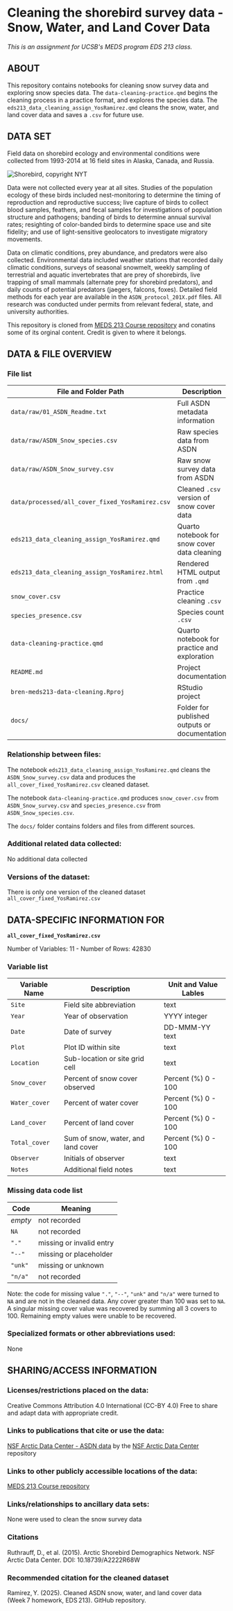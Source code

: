 # Cleaning the shorebird survey data - Snow, Water, and Land Cover Data 
*This is an assignment for UCSB's MEDS program EDS 213 class.*

## ABOUT

This repository contains notebooks for cleaning snow survey data and exploring snow species data. The `data-cleaning-practice.qmd` begins the cleaning process in a practice format, and explores the species data. The `eds213_data_cleaning_assign_YosRamirez.qmd` cleans the snow, water, and land cover data and saves a `.csv` for future use. 

## DATA SET

Field data on shorebird ecology and environmental conditions were collected from 1993-2014 at 16 field sites in Alaska, Canada, and Russia.

![Shorebird, copyright NYT](https://static01.nyt.com/images/2017/09/10/nyregion/10NATURE1/10NATURE1-superJumbo.jpg?quality=75&auto=webp)

Data were not collected every year at all sites. Studies of the population ecology of these birds included nest-monitoring to determine the timing of reproduction and reproductive success; live capture of birds to collect blood samples, feathers, and fecal samples for investigations of population structure and pathogens; banding of birds to determine annual survival rates; resighting of color-banded birds to determine space use and site fidelity; and use of light-sensitive geolocators to investigate migratory movements. 

Data on climatic conditions, prey abundance, and predators were also collected. Environmental data included weather stations that recorded daily climatic conditions, surveys of seasonal snowmelt, weekly sampling of terrestrial and aquatic invertebrates that are prey of shorebirds, live trapping of small mammals (alternate prey for shorebird predators), and daily counts of potential predators (jaegers, falcons, foxes). Detailed field methods for each year are available in the `ASDN_protocol_201X.pdf` files. All research was conducted under permits from relevant federal, state, and university authorities.

This repository is cloned from [MEDS 213 Course repository](https://github.com/UCSB-Library-Research-Data-Services/bren-meds213-data-cleaning) and conatins some of its orginal content. Credit is given to where it belongs. 

## DATA & FILE OVERVIEW

### File list

| File and Folder Path                            | Description                                   |
| ----------------------------------------------- | --------------------------------------------- |
| `data/raw/01_ASDN_Readme.txt`                   | Full ASDN metadata information                |
| `data/raw/ASDN_Snow_species.csv`                | Raw species data from ASDN                    |
| `data/raw/ASDN_Snow_survey.csv`                 | Raw snow survey data from ASDN                |
| `data/processed/all_cover_fixed_YosRamirez.csv` | Cleaned `.csv` version of snow cover data     |
| `eds213_data_cleaning_assign_YosRamirez.qmd`    | Quarto notebook for snow cover data cleaning  |
| `eds213_data_cleaning_assign_YosRamirez.html`   | Rendered HTML output from `.qmd`              |
| `snow_cover.csv`                                | Practice cleaning `.csv`                      |
| `species_presence.csv`                          | Species count `.csv`                          |
| `data-cleaning-practice.qmd`                    | Quarto notebook for practice and exploration  |
| `README.md`                                     | Project documentation                         |
| `bren-meds213-data-cleaning.Rproj`              | RStudio project                               |
| `docs/`                                         | Folder for published outputs or documentation |

### Relationship between files:
The notebook `eds213_data_cleaning_assign_YosRamirez.qmd` cleans the `ASDN_Snow_survey.csv` data and produces the `all_cover_fixed_YosRamirez.csv` cleaned dataset.

The notebook `data-cleaning-practice.qmd` produces `snow_cover.csv` from `ASDN_Snow_survey.csv` and `species_presence.csv` from `ASDN_Snow_species.csv`.

The `docs/` folder contains folders and files from different sources.

### Additional related data collected:  
No additional data collected

### Versions of the dataset:
There is only one version of the cleaned dataset `all_cover_fixed_YosRamirez.csv`

## DATA-SPECIFIC INFORMATION FOR 

**`all_cover_fixed_YosRamirez.csv`**

Number of Variables: 11 - Number of Rows: 42830

### Variable list

| Variable Name | Description                        | Unit and Value Lables      | 
| ------------- | ---------------------------------- | -------------------------- |
| `Site`        | Field site abbreviation            | text                       | 
| `Year`        | Year of observation                | YYYY integer               | 
| `Date`        | Date of survey                     | DD-MMM-YY text             | 
| `Plot`        | Plot ID within site                | text                       | 
| `Location`    | Sub-location or site grid cell     | text                       | 
| `Snow_cover`  | Percent of snow cover observed     | Percent (%) 0 - 100        | 
| `Water_cover` | Percent of water cover             | Percent (%) 0 - 100        | 
| `Land_cover`  | Percent of land cover              | Percent (%) 0 - 100        | 
| `Total_cover` | Sum of snow, water, and land cover | Percent (%) 0 - 100        | 
| `Observer`    | Initials of observer               | text                       | 
| `Notes`       | Additional field notes             | text                       | 

### Missing data code list

| Code        | Meaning                  |
| ----------- | ------------------------ |
| *empty*     | not recorded             | *in `.csv`*
| `NA`        | not recorded             | *in `.csv`*
| `"."`       | missing or invalid entry |
| `"--"`      | missing or placeholder   |
| `"unk"`     | missing or unknown       |
| `"n/a"`     | not recorded             |

Note: the code for missing value `"."`, `"--"`, `"unk"` and `"n/a"` were turned to `NA` and are not in the cleaned data. Any cover greater than 100 was set to `NA`. A singular missing cover value was recovered by summing all 3 covers to 100. Remaining empty values were unable to be recovered. 

### Specialized formats or other abbreviations used:
None

## SHARING/ACCESS INFORMATION

### Licenses/restrictions placed on the data:
Creative Commons Attribution 4.0 International (CC-BY 4.0) Free to share and adapt data with appropriate credit.

### Links to publications that cite or use the data:
[NSF Arctic Data Center - ASDN data](https://arcticdata.io/catalog/view/doi:10.18739/A2222R68W) by the [NSF Arctic Data Center](https://arcticdata.io) repository

### Links to other publicly accessible locations of the data:
[MEDS 213 Course repository](https://github.com/UCSB-Library-Research-Data-Services/bren-meds213-data-cleaning) 

### Links/relationships to ancillary data sets: 
None were used to clean the snow survey data

### Citations

Ruthrauff, D., et al. (2015). Arctic Shorebird Demographics Network. NSF Arctic Data Center. DOI: 10.18739/A2222R68W

### Recommended citation for the cleaned dataset

Ramirez, Y. (2025). Cleaned ASDN snow, water, and land cover data (Week 7 homework, EDS 213). GitHub repository.

